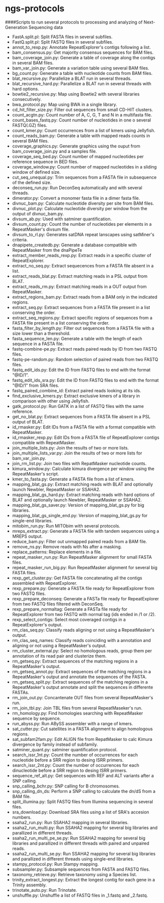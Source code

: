 ngs-protocols
=============

####Scripts to run several protocols to processing and analyzing of Next-Generation Sequencing data

* FastA.split.pl: Split FASTA files in several subfiles.
* FastQ.split.pl: Split FASTQ files in several subfiles.
* annot_to_rexp.py: Annotate RepeatExplorer's contigs following a list.
* bam_consensus.py: Get majority consensus sequences for BAM files.
* bam_coverage_join.py: Generate a table of coverage along the contigs in several BAM files.
* bam_var_join.py: Generate a variation table using several BAM files.
* bg_count.py: Generate a table with nucleotide counts from BAM files.
* blat_recursive.py: Parallelize a BLAT run in several threads.
* blat_recursive_hard.py: Parallelize a BLAT run in several threads with hard options.
* bowtie2_recursive.py: Map using Bowtie2 with several libraries consecutively.
* bwa_protocol.py: Map using BWA in a single library.
* cd_hit_filter_size.py: Filter out sequences from small CD-HIT clusters.
* count_acgtn.py: Count number of A, C, G, T and N in a multifasta file.
* count_bases_fastq.py: Count number of nucleotides in one o several FASTQ(.GZ) files.
* count_kmer.py: Count occurrences from a list of kmers using Jellyfish.
* count_reads_bam.py: Generate a table with mapped reads counts in several BAM files.
* coverage_graphics.py: Generate graphics using the ouput from bam_coverage_join.py and a samples file.
* coverage_seq_bed.py: Count number of mapped nucleotides per reference sequence in BED files.
* coverage_window.py: Count number of mapped nucleotides in a sliding window of defined size.
* cut_seq_unequal.py: Trim sequences from a FASTA file in subsequence of the defined size.
* deconseq_run.py: Run DeconSeq automatically and with several threads.
* dimerator.py: Convert a monomer fasta file in a dimer fasta file.
* divnuc_bam.py: Calculate nucleotide diversity per site from BAM files.
* divnuc_plot.py: Calculate nucleotide diversity per window from the output of divnuc_bam.py.
* divsum_ab.py: Used with satminer quantification.
* divsum_count.py: Count the number of nucleotides per elements in a RepeatMasker's divsum file.
* divsum_to_rl.py: Generates satDNA repeat lanscapes using satMiner's criteria.
* dnapipete_createdb.py: Generate a database compatible with RepeatMasker from the dnaPipeTe
* extract_member_reads_rexp.py: Extract reads in a specific cluster of RepeatExplorer.
* extract_no_seq.py: Extract sequecences from a FASTA file absent in a list.
* extract_reads_blat.py: Extract matching reads in a PSL output from BLAT.
* extract_reads_rm.py: Extract matching reads in a OUT output from RepeatMasker.
* extract_regions_bam.py: Extract reads from a BAM only in the indicated regions.
* extract_seq.py: Extract sequences from a FASTA file present in a list conserving the order.
* extract_seq_regions.py: Extract specific regions of sequences from a FASTA file present in a list conserving the order.
* fasta_filter_by_length.py: Filter out sequences from a FASTA file with a size lower than a thereshold.
* fasta_sequence_len.py: Generate a table with the length of each sequence in a FASTA file.
* fastq-combine-pe.py: Extract reads paired reads by ID from two FASTQ files.
* fastq-pe-random.py: Random selection of paired reads from two FASTQ files.
* fastq_edit_ids.py: Edit the ID from FASTQ files to end with the format "@ID/1".
* fastq_edit_ids_sra.py: Edit the ID from FASTQ files to end with the format "@ID/1" from SRA files.
* fastq_paired_combine_id: Extract paired reads looking at its ids.
* find_exclusive_kmers.py: Extract exclusive kmers of a library in comparison with other using Jellyfish.
* gatk_protocol.py: Run GATK in a list of FASTQ files with the same reference.
* get_no_blat.py: Extract sequences from a FASTA file absent in a PSL output of BLAT.
* id_rmasker.py: Edit IDs from a FASTA file with a format compatible with RepeatMasker.
* id_rmasker_rexp.py: Edit IDs from a FASTA file of RepeatExplorer contigs compatible with RepeatMasker.
* join_multiple_lists.py: Join the results of two or more lists.
* join_multiple_lists_var.py: Join the results of two or more lists for bam_var_join.py.
* join_rm_list.py: Join two files with RepatMasker nucleotide counts.
* kimura_window.py: Calculate kimura divergence per window using the RepeatMasker's script.
* kmer_to_fasta.py: Generate a FASTA file from a list of kmers.
* mapping_blat_gs.py: Extract matching reads with BLAT and optionally launch Newbler, RepeatMasker or SSAHA2.
* mapping_blat_gs_hard.py: Extract matching reads with hard options of BLAT and optionally launch Newbler, RepeatMasker or SSAHA2.
* mapping_blat_gs_saver.py: Version of mapping_blat_gs.py for big libraries.
* mapping_blat_gs_single_end.py: Version of mapping_blat_gs.py for single-end libraries.
* mitobim_run.py: Run MITObim with several protocols.
* mreps_extract.py: Generate a FASTA file with tandem sequences using a MREPS output.
* reduce_bam.py: Filter out unmapped paired reads from a BAM file.
* remove_ns.py: Remove reads with Ns after a masking.
* replace_patterns: Replace elements in a file.
* repeat_masker_run.py: Run RepeatMasker alignment for small FASTA files.
* repeat_masker_run_big.py: Run RepeatMasker alignment for several big FASTA files.
* rexp_get_cluster.py: Get FASTA file concatenating all the contigs assembled with RepeatExplorer.
* rexp_prepare.py: Generate a FASTA file ready for RepeatExplorer from two FASTQ files.
* rexp_prepare_deconseq: Generate a FASTa file ready for RepeatExplorer from two FASTQ files filtered with DeconSeq.
* rexp_prepare_normaltag: Generate a FASTa file ready for RepeatExplorer from two FASTQ with normal tag (ids ended in /1 or /2).
* rexp_select_contigs: Select most coveraged contigs in a RepeatExplorer's output.
* rm_clas_seq.py: Classify reads aligning or not using a RepeatMasker's output.
* rm_clas_seq_names: Classify reads coinciding with a annotation and aligning or not using a RepeatMasker's output.
* rm_cluster_external.py: Select no homologous reads, group them per annotation of its read pair and clusterize them.
* rm_getseq.py: Extract sequences of the matching regions in a RepeatMasker's output.
* rm_getseq_annot.py: Extract sequences of the matching regions in a RepeatMasker's output and annotate the sequences of the FASTA.
* rm_getseq_split.py: Extract sequences of the matching regions in a RepeatMasker's output annotate and split the sequences in differente FASTAs.
* rm_join_out.py: Concantenate OUT files from several RepeatMasker's run.
* rm_join_tbl.py: Join TBL files from several RepeatMaseker's run.
* rm_homology.py: Find homologies searching with RepeatMasker sequence by sequence.
* run_abyss.py: Run ABySS assembler with a range of kmers.
* sat_cutter.py: Cut satellites in a FASTA alignment to align homologous regions.
* sat_subfam2fam.py: Edit ALIGN file from RepatMasker to calc Kimura divergence by family instead of subfamily.
* satminer_quant.py: satminer quantification protocol.
* search_issr_1nt.py: Count the number of occurrences for each nucleotide before a SRR region to desing ISRR primers.
* search_issr_2nt.py: Count the number of occurrences for each dinucleotide before a SRR region to desing ISRR primers.
* sequence_ref_alt.py: Get sequences with REF and ALT variants after a SNP calling.
* snp_calling_bchr.py: SNP calling for B chromosomes.
* snp_calling_dn_ds: Perform a SNP calling to calculate the dn/dS from a BAM file.
* split_illumina.py: Split FASTQ files from Illumina sequencing in several files.
* sra_download.py: Download SRA files using a list of SRA's accesion numbers.
* ssaha2_run.py: Run SSAHA2 mapping in several libraries.
* ssaha2_run_multi.py: Run SSAHA2 mapping for several big libraries and parallized in different threads.
* ssaha2_run_multi_pe_se.py: Run SSAHA2 mapping for several big libraries and parallized in different threads with paired and unpaired reads.
* ssaha2_run_multi_se.py: Run SSAHA2 mapping for several big libraries and parallized in different threads using single-end libraries.
* stampy_protocol.py: Run Stampy mapping.
* subsampler.py: Subsample sequences from FASTA and FASTQ files.
* taxonomy_retrieve.py: Retrieve taxonomy using a Species list.
* trinity_extract_longest.py: Extract the longest contig for each gene in a Trinity assembly.
* trinotate_auto.py: Run Trinotate.
* unshuffle.py: Unshuffle a list of FASTQ files in _1.fastq and _2.fastq.
